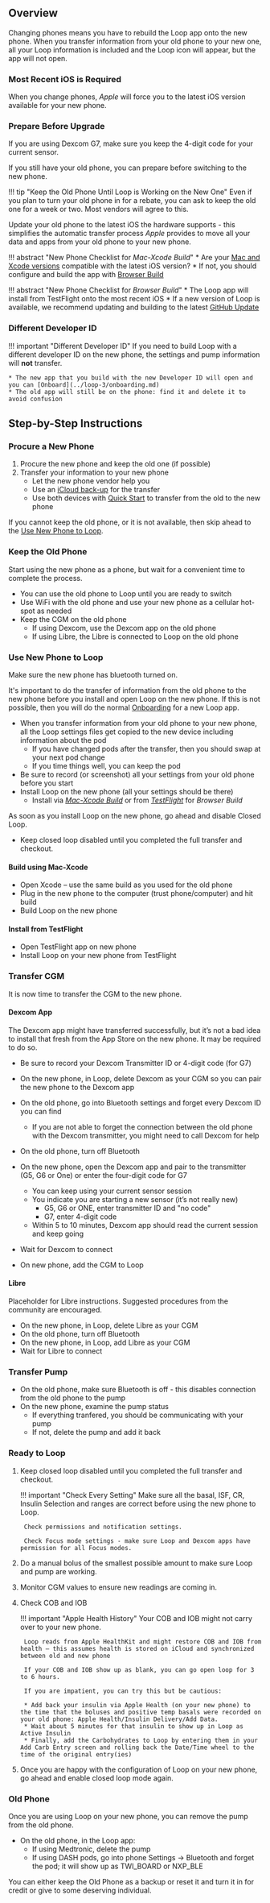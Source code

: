 ## Overview

Changing phones means you have to rebuild the Loop app onto the new phone. When you transfer information from your old phone to your new one, all your Loop information is included and the Loop icon will appear, but the app will not open.

### Most Recent iOS is Required

When you change phones, *Apple* will force you to the latest iOS version available for your new phone.

### Prepare Before Upgrade

If you are using Dexcom G7, make sure you keep the 4-digit code for your current sensor.

If you still have your old phone, you can prepare before switching to the new phone.

!!! tip "Keep the Old Phone Until Loop is Working on the New One"
    Even if you plan to turn your old phone in for a rebate, you can ask to keep the old one for a week or two. Most vendors will agree to this.

Update your old phone to the latest iOS the hardware supports - this simplifies the automatic transfer process *Apple* provides to move all your data and apps from your old phone to your new phone.

!!! abstract "New Phone Checklist for *Mac-Xcode Build*"
    * Are your [Mac and Xcode versions](../build/xcode-version.md#how-do-all-the-minimum-versions-relate-to-each-other) compatible with the latest iOS version?
    * If not, you should configure and build the app with [Browser Build](../gh-actions/gh-overview.md)

!!! abstract "New Phone Checklist for *Browser Build*"
    * The Loop app will install from TestFlight onto the most recent iOS
    * If a new version of Loop is available, we recommend updating and building to the latest [GitHub Update](../gh-actions/gh-update.md)

### Different Developer ID

!!! important "Different Developer ID"
    If you need to build Loop with a different developer ID on the new phone, the settings and pump information will **not** transfer.

    * The new app that you build with the new Developer ID will open and you can [Onboard](../loop-3/onboarding.md)
    * The old app will still be on the phone: find it and delete it to avoid confusion

## Step-by-Step Instructions

### Procure a New Phone

1. Procure the new phone and keep the old one (if possible)
1. Transfer your information to your new phone
    * Let the new phone vendor help you
    * Use an [iCloud back-up](https://support.apple.com/en-us/HT210217) for the transfer
    * Use both devices with [Quick Start](https://support.apple.com/en-us/HT210216) to transfer from the old to the new phone

If you cannot keep the old phone, or it is not available, then skip ahead to the [Use New Phone to Loop](#use-new-phone-to-loop).

### Keep the Old Phone

Start using the new phone as a phone, but wait for a convenient time to complete the process.

* You can use the old phone to Loop until you are ready to switch
* Use WiFi with the old phone and use your new phone as a cellular hot-spot as needed
* Keep the CGM on the old phone
    * If using Dexcom, use the Dexcom app on the old phone
    * If using Libre, the Libre is connected to Loop on the old phone

### Use New Phone to Loop

Make sure the new phone has bluetooth turned on.

It's important to do the transfer of information from the old phone to the new phone before you install and open Loop on the new phone. If this is not possible, then you will do the normal [Onboarding](../loop-3/onboarding.md) for a new Loop app.

* When you transfer information from your old phone to your new phone, all the Loop settings files get copied to the new device including information about the pod
    * If you have changed pods after the transfer, then you should swap at your next pod change
    * If you time things well, you can keep the pod
* Be sure to record (or screenshot) all your settings from your old phone before you start
* Install Loop on the new phone (all your settings should be there)
    * Install via [*Mac-Xcode Build*](#build-using-mac-xcode) or from [*TestFlight*](#install-from-testflight) for *Browser Build*

As soon as you install Loop on the new phone, go ahead and disable Closed Loop.

* Keep closed loop disabled until you completed the full transfer and checkout.

#### Build using Mac-Xcode

* Open Xcode – use the same build as you used for the old phone
* Plug in the new phone to the computer (trust phone/computer) and hit build
* Build Loop on the new phone

#### Install from TestFlight

* Open TestFlight app on new phone
* Install Loop on your new phone from TestFlight

### Transfer CGM

It is now time to transfer the CGM to the new phone.

#### Dexcom App

The Dexcom app might have transferred successfully, but it’s not a bad idea to install that fresh from the App Store on the new phone. It may be required to do so.

* Be sure to record your Dexcom Transmitter ID or 4-digit code (for G7)
* On the new phone, in Loop, delete Dexcom as your CGM so you can pair the new phone to the Dexcom app
* On the old phone, go into Bluetooth settings and forget every Dexcom ID you can find
    * If you are not able to forget the connection between the old phone with the Dexcom transmitter, you might need to call Dexcom for help
* On the old phone, turn off Bluetooth
* On the new phone, open the Dexcom app and pair to the transmitter (G5, G6 or One) or enter the four-digit code for G7
    * You can keep using your current sensor session
    * You indicate you are starting a new sensor (it’s not really new)
        * G5, G6 or ONE, enter transmitter ID and "no code"
        * G7, enter 4-digit code
    * Within 5 to 10 minutes, Dexcom app should read the current session and keep going

* Wait for Dexcom to connect
* On new phone, add the CGM to Loop

#### Libre

Placeholder for Libre instructions. Suggested procedures from the community are encouraged.

* On the new phone, in Loop, delete Libre as your CGM
* On the old phone, turn off Bluetooth
* On the new phone, in Loop, add Libre as your CGM
* Wait for Libre to connect

### Transfer Pump

* On the old phone, make sure Bluetooth is off - this disables connection from the old phone to the pump
* On the new phone, examine the pump status
    * If everything tranfered, you should be communicating with your pump
    * If not, delete the pump and add it back

### Ready to Loop

1. Keep closed loop disabled until you completed the full transfer and checkout.

    !!! important "Check Every Setting"
        Make sure all the basal, ISF, CR, Insulin Selection and ranges are correct before using the new phone to Loop.

        Check permissions and notification settings.

        Check Focus mode settings - make sure Loop and Dexcom apps have permission for all Focus modes.

1. Do a manual bolus of the smallest possible amount to make sure Loop and pump are working.

1. Monitor CGM values to ensure new readings are coming in.

1. Check COB and IOB

    !!! important "Apple Health History"
        Your COB and IOB might not carry over to your new phone.

        Loop reads from Apple HealthKit and might restore COB and IOB from health – this assumes health is stored on iCloud and synchronized between old and new phone

        If your COB and IOB show up as blank, you can go open loop for 3 to 6 hours.
        
        If you are impatient, you can try this but be cautious:
        
        * Add back your insulin via Apple Health (on your new phone) to the time that the boluses and positive temp basals were recorded on your old phone: Apple Health/Insulin Delivery/Add Data.
        * Wait about 5 minutes for that insulin to show up in Loop as Active Insulin
        * Finally, add the Carbohydrates to Loop by entering them in your Add Carb Entry screen and rolling back the Date/Time wheel to the time of the original entry(ies)

1. Once you are happy with the configuration of Loop on your new phone, go ahead and enable closed loop mode again.

### Old Phone

Once you are using Loop on your new phone, you can remove the pump from the old phone.

* On the old phone, in the Loop app:
    * If using Medtronic, delete the pump
    * If using DASH pods, go into phone Settings -> Bluetooth and forget the pod; it will show up as TWI_BOARD or NXP_BLE

You can either keep the Old Phone as a backup or reset it and turn it in for credit or give to some deserving individual.
